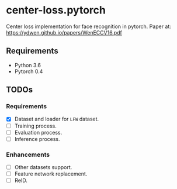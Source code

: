 # center-loss.pytorch
Center loss implementation for face recognition in pytorch. Paper at: https://ydwen.github.io/papers/WenECCV16.pdf

## Requirements

* Python 3.6
* Pytorch 0.4

## TODOs

### Requirements

- [x] Dataset and loader for `LFW` dataset.
- [ ] Training process.
- [ ] Evaluation process.
- [ ] Inference process.

### Enhancements

- [ ] Other datasets support.
- [ ] Feature network replacement.
- [ ] ReID.
